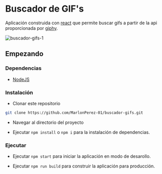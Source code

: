 # Buscador de GIF's

Aplicación construida con [react](https://es.reactjs.org/) que permite buscar gifs a partir de la api proporcionada por [giphy](https://developers.giphy.com/docs/api/).

![buscador-gifs-1](https://res.cloudinary.com/dcekawcxi/image/upload/v1640633687/github/Buscador_de_gifs_ruxrtf.png)

## Empezando

### Dependencias

- [NodeJS](https://nodejs.org/en/)

### Instalación

- Clonar este repositorio

```sh
git clone https://github.com/MarlonPerez-01/buscador-gifs.git
```

- Navegar al directorio del proyecto

- Ejecutar `npm install` o `npm i` para la instalación de dependencias.

### Ejecutar

- Ejecutar `npm start` para iniciar la aplicación en modo de desarollo.

- Ejecutar `npm run build` para construir la aplicación para producción.
